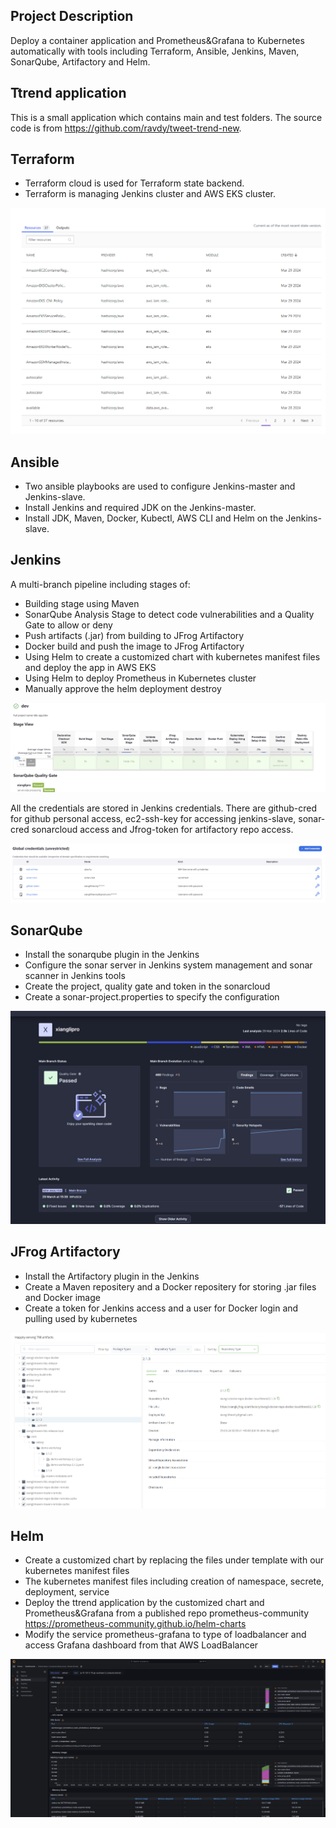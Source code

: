 ## Project Description

Deploy a container application and Prometheus&Grafana to Kubernetes automatically with tools including Terraform, Ansible, Jenkins, Maven, SonarQube, Artifactory and Helm.

## Ttrend application

This is a small application which contains main and test folders. The source code is from https://github.com/ravdy/tweet-trend-new.

## Terraform

* Terraform cloud is used for Terraform state backend.
* Terraform is managing Jenkins cluster and AWS EKS cluster.

![alt text](image.png)

## Ansible

* Two ansible playbooks are used to configure Jenkins-master and Jenkins-slave.
* Install Jenkins and required JDK on the Jenkins-master.
* Install JDK, Maven, Docker, Kubectl, AWS CLI and Helm on the Jenkins-slave.

## Jenkins

A multi-branch pipeline including stages of:

* Building stage using Maven
* SonarQube Analysis Stage to detect code vulnerabilities and a Quality Gate to allow or deny
* Push artifacts (.jar) from building to JFrog Artifactory
* Docker build and push the image to JFrog Artifactory
* Using Helm to create a customized chart with kubernetes manifest files and deploy the app in AWS EKS
* Using Helm to deploy Prometheus in Kubernetes cluster
* Manually approve the helm deployment destroy

![alt text](c77b7cb5771bda42696064e4d10a954.png)

All the credentials are stored in Jenkins credentials. There are github-cred for github personal access, ec2-ssh-key for accessing jenkins-slave, sonar-cred sonarcloud access and Jfrog-token for artifactory repo access.

![alt text](image-2.png)

## SonarQube

* Install the sonarqube plugin in the Jenkins
* Configure the sonar server in Jenkins system management and sonar scanner in Jenkins tools
* Create the project, quality gate and token in the sonarcloud
* Create a sonar-project.properties to specify the configuration

![alt text](image-1.png)

## JFrog Artifactory

* Install the Artifactory plugin in the Jenkins
* Create a Maven repositery and a Docker repositery for storing .jar files and Docker image
* Create a token for Jenkins access and a user for Docker login and pulling used by kubernetes

![alt text](image-3.png)

## Helm

* Create a customized chart by replacing the files under template with our kubernetes manifest files
* The kubernetes manifest files including creation of namespace, secrete, deployment, service
* Deploy the ttrend application by the customized chart and Prometheus&Grafana from a published repo prometheus-community https://prometheus-community.github.io/helm-charts
* Modify the service prometheus-grafana to type of loadbalancer and access Grafana dashboard from that AWS LoadBalancer

![alt text](image-4.png)